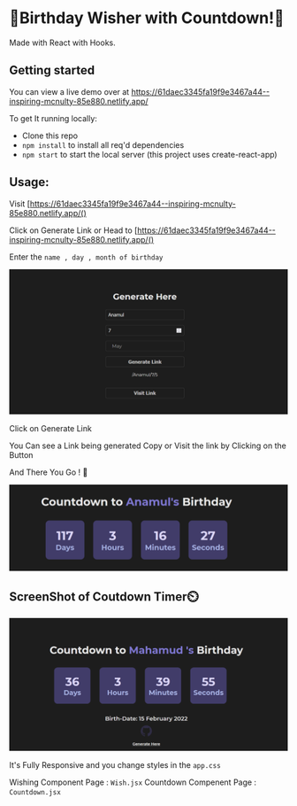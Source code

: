 # 🎉Birthday Wisher with Countdown!🎉

Made with React with Hooks.

## Getting started

You can view a live demo over at https://61daec3345fa19f9e3467a44--inspiring-mcnulty-85e880.netlify.app/

To get It running locally:

- Clone this repo
- `npm install` to install all req'd dependencies
- `npm start` to start the local server (this project uses create-react-app)

## Usage:

Visit [https://61daec3345fa19f9e3467a44--inspiring-mcnulty-85e880.netlify.app/()

Click on Generate Link
or Head to [https://61daec3345fa19f9e3467a44--inspiring-mcnulty-85e880.netlify.app/()

Enter the `name , day , month of birthday`

![ScreenShot of Form](screenshots/generate.png)

Click on Generate Link

You Can see a Link being generated Copy or Visit the link by Clicking on the Button

And There You Go ! 🎉

![ScreenShot of Form](screenshots/duma.png)

## ScreenShot of Coutdown Timer⏲️

![ScreenShot of Countdown](screenshots/countdown.png)


It's Fully Responsive and you change styles in the `app.css`

Wishing Component Page : `Wish.jsx`
Countdown Compenent Page : `Countdown.jsx`
